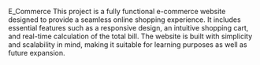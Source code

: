  E_Commerce
 This project is a fully functional e-commerce website designed to provide a seamless online shopping experience. It includes essential features such as a responsive design, an intuitive shopping cart, and real-time calculation of the total bill. The website is built with simplicity and scalability in mind, making it suitable for learning purposes as well as future expansion.

 
